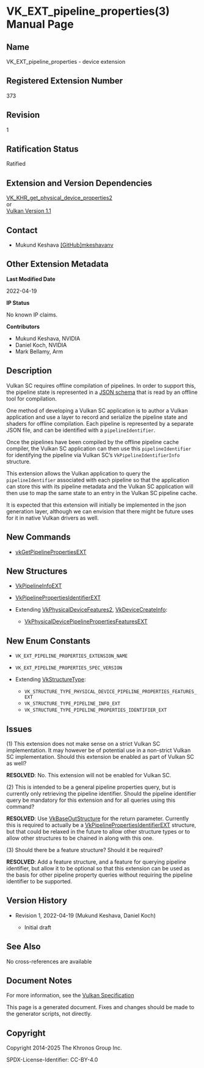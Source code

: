 # VK\_EXT\_pipeline\_properties(3) Manual Page

## Name

VK\_EXT\_pipeline\_properties - device extension



## [](#_registered_extension_number)Registered Extension Number

373

## [](#_revision)Revision

1

## [](#_ratification_status)Ratification Status

Ratified

## [](#_extension_and_version_dependencies)Extension and Version Dependencies

[VK\_KHR\_get\_physical\_device\_properties2](https://registry.khronos.org/vulkan/specs/latest/man/html/VK_KHR_get_physical_device_properties2.html)  
or  
[Vulkan Version 1.1](#versions-1.1)

## [](#_contact)Contact

- Mukund Keshava [\[GitHub\]mkeshavanv](https://github.com/KhronosGroup/Vulkan-Docs/issues/new?body=%5BVK_EXT_pipeline_properties%5D%20%40mkeshavanv%0A%2AHere%20describe%20the%20issue%20or%20question%20you%20have%20about%20the%20VK_EXT_pipeline_properties%20extension%2A)

## [](#_other_extension_metadata)Other Extension Metadata

**Last Modified Date**

2022-04-19

**IP Status**

No known IP claims.

**Contributors**

- Mukund Keshava, NVIDIA
- Daniel Koch, NVIDIA
- Mark Bellamy, Arm

## [](#_description)Description

Vulkan SC requires offline compilation of pipelines. In order to support this, the pipeline state is represented in a [JSON schema](https://github.com/KhronosGroup/VulkanSC-Docs/wiki/JSON-schema) that is read by an offline tool for compilation.

One method of developing a Vulkan SC application is to author a Vulkan application and use a layer to record and serialize the pipeline state and shaders for offline compilation. Each pipeline is represented by a separate JSON file, and can be identified with a `pipelineIdentifier`.

Once the pipelines have been compiled by the offline pipeline cache compiler, the Vulkan SC application can then use this `pipelineIdentifier` for identifying the pipeline via Vulkan SC’s `VkPipelineIdentifierInfo` structure.

This extension allows the Vulkan application to query the `pipelineIdentifier` associated with each pipeline so that the application can store this with its pipeline metadata and the Vulkan SC application will then use to map the same state to an entry in the Vulkan SC pipeline cache.

It is expected that this extension will initially be implemented in the json generation layer, although we can envision that there might be future uses for it in native Vulkan drivers as well.

## [](#_new_commands)New Commands

- [vkGetPipelinePropertiesEXT](https://registry.khronos.org/vulkan/specs/latest/man/html/vkGetPipelinePropertiesEXT.html)

## [](#_new_structures)New Structures

- [VkPipelineInfoEXT](https://registry.khronos.org/vulkan/specs/latest/man/html/VkPipelineInfoEXT.html)
- [VkPipelinePropertiesIdentifierEXT](https://registry.khronos.org/vulkan/specs/latest/man/html/VkPipelinePropertiesIdentifierEXT.html)
- Extending [VkPhysicalDeviceFeatures2](https://registry.khronos.org/vulkan/specs/latest/man/html/VkPhysicalDeviceFeatures2.html), [VkDeviceCreateInfo](https://registry.khronos.org/vulkan/specs/latest/man/html/VkDeviceCreateInfo.html):
  
  - [VkPhysicalDevicePipelinePropertiesFeaturesEXT](https://registry.khronos.org/vulkan/specs/latest/man/html/VkPhysicalDevicePipelinePropertiesFeaturesEXT.html)

## [](#_new_enum_constants)New Enum Constants

- `VK_EXT_PIPELINE_PROPERTIES_EXTENSION_NAME`
- `VK_EXT_PIPELINE_PROPERTIES_SPEC_VERSION`
- Extending [VkStructureType](https://registry.khronos.org/vulkan/specs/latest/man/html/VkStructureType.html):
  
  - `VK_STRUCTURE_TYPE_PHYSICAL_DEVICE_PIPELINE_PROPERTIES_FEATURES_EXT`
  - `VK_STRUCTURE_TYPE_PIPELINE_INFO_EXT`
  - `VK_STRUCTURE_TYPE_PIPELINE_PROPERTIES_IDENTIFIER_EXT`

## [](#_issues)Issues

(1) This extension does not make sense on a strict Vulkan SC implementation. It may however be of potential use in a non-strict Vulkan SC implementation. Should this extension be enabled as part of Vulkan SC as well?

**RESOLVED**: No. This extension will not be enabled for Vulkan SC.

(2) This is intended to be a general pipeline properties query, but is currently only retrieving the pipeline identifier. Should the pipeline identifier query be mandatory for this extension and for all queries using this command?

**RESOLVED**: Use [VkBaseOutStructure](https://registry.khronos.org/vulkan/specs/latest/man/html/VkBaseOutStructure.html) for the return parameter. Currently this is required to actually be a [VkPipelinePropertiesIdentifierEXT](https://registry.khronos.org/vulkan/specs/latest/man/html/VkPipelinePropertiesIdentifierEXT.html) structure, but that could be relaxed in the future to allow other structure types or to allow other structures to be chained in along with this one.

(3) Should there be a feature structure? Should it be required?

**RESOLVED**: Add a feature structure, and a feature for querying pipeline identifier, but allow it to be optional so that this extension can be used as the basis for other pipeline property queries without requiring the pipeline identifier to be supported.

## [](#_version_history)Version History

- Revision 1, 2022-04-19 (Mukund Keshava, Daniel Koch)
  
  - Initial draft

## [](#_see_also)See Also

No cross-references are available

## [](#_document_notes)Document Notes

For more information, see the [Vulkan Specification](https://registry.khronos.org/vulkan/specs/latest/html/vkspec.html#VK_EXT_pipeline_properties)

This page is a generated document. Fixes and changes should be made to the generator scripts, not directly.

## [](#_copyright)Copyright

Copyright 2014-2025 The Khronos Group Inc.

SPDX-License-Identifier: CC-BY-4.0